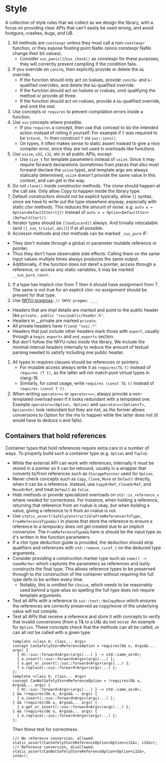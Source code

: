 # Style

A collection of style rules that we collect as we design the library, with a
focus on providing clear APIs that can't easily be used wrong, and avoid
footguns, crashes, bugs, and UB.

1. All methods are `constexpr` unless they must call a non-`constexpr` function,
   or they expose floating point NaNs (since constexpr NaNs change their bit
   values).
    * Consider `sus_panic()`/`sus_check()` as constexpr for these purposes, they will
      correctly prevent compiling if the condition fails.
1. If you override on `const&`, then explicitly provide or delete the `&&`
   override.
    * If the function should only act on lvalues, provide `const&`- and
      `&`-qualified overrides, and delete the `&&`-qualified override.
    * If the function should act on lvalues or rvalues, omit qualifying the
      method or provide all three.
    * If the function should act on rvalues, provide a `&&`-qualified override,
      and omit the rest.
1. Use concepts or `requires` to prevent compilation errors inside a function.
1. Use `sus` concepts where possible.
    * If you `requires` a concept, then use that concept to do the intended
      action instead of rolling it yourself. For example if `T` was required to
      be `Into<U, T>` then construct `T` via `sus::into()`.
    * On types, it often makes sense to static assert instead to give a nice
      compiler error, since they are not used in overloads like functions.
1. Use `usize`, `u32`, `i32`, etc in all public APIs, except:
    * Use `size_t` for template parameters instead of `usize`. Since it may
      require forward declarations (sometimes from places that also must
      forward-declare the `usize` type), and template args are always statically
      determined, `usize` doesn't provide the same value in this context, and
      can get in the way.
1. Do not `clone()` inside constructor methods. The clone should happen at the
   call site. Only allow Copy to happen inside the library type.
1. Default constructors should not be explicit typically, allow `{}` syntax,
   since we have to write out the type elsewhere anyway, especially with static
   ctor methods. This reduces the amount of noise. e.g. `auto o =
   Option<DefaultCtor>({})` instead of `auto o =
   Option<DefaultCtor>(DefaultCtor())`.
1. Iterator types should be `[[nodiscard]]` always. And trivially relocatable
   (and `[[_sus_trivial_abi]]`) if at all possible.
1. Accessor methods and ctor methods can be marked `_sus_pure` IF:
  * They don't mutate through a global or parameter mutable reference or pointer.
  * Thus they don't have observable side effects. Calling them on the same input
    values multiple times always produces the same output.
  * Additionally, if the function does not deref a pointer, access through
    a reference, or access any static variables, it may be marked
    `__sus_pure_const`.
1. If a type has implicit ctor from T then it should have assignment from T.
   The same is not true for an explicit ctor: no assignment should be present
   for that type.
1. Use [IWYU pragmas](https://github.com/include-what-you-use/include-what-you-use/blob/master/docs/IWYUPragmas.md):
   `// IWYU pragma: ___`
  * Headers that are impl details are marked and point to the public header
    like `private, public "sus/public/header.h"`.
  * Headers in __private are marked `private`.
  * All private headers have `friend "sus/.*"`
  * Headers that just include other headers mark those with `export`, usually
    through a `begin_exports` and `end_exports` section.
  * But don't follow the IWYU rules _inside_ the library. We include the minimal internal
    headers internally to reduce the amount of textual parsing needed to satisfy
    including one public header.
1. All types in requires clauses should be references or pointers.
   * For mutable access always write it as `requires(T& t)` instead of
     `requires (T t)`, as the latter will not match pure virtual types in
     clang-16.
   * Similarly, for const usage, write `requires (const T& t)` instead of
     `requires (const T t)`.
1. When writing `operator==` or `operator<=>`, always provide a non-templated overload
   even if it looks redundant with a templated one. Example
   `operator==(Option, Option)` and `operator==(Option<T>, Option<U>)` look redundant
   but they are not, as the former allows conversions to Option for the rhs to happen
   while the latter does not (it would have to deduce `U` and fails).
  
## Containers that hold references

Container types that hold references require extra care in a number of ways. To
properly build such a container type (e.g. `Option` and `Tuple`):
  * While the external API can work with references, internally it must be stored in a
    pointer so it can be rebound, usually in a wrapper that converts to/from references
    such as `StoragePointer` used for `Option`.
  * Never check concepts such as `Copy`, `Clone`, `Move` or `Default` directly, when
    it can be a reference. Instead, use `CopyOrRef`, `CloneOrRef`, and `MoveOrRef`, and
    treat `Default` as `false`.
  * Hide methods or provide specialized overloads on `std::is_reference_v` where needed
    for correctness. For instance, when holding a reference, returning that reference
    from an rvalue is okay, but when holding a value, giving a reference to it from an
    rvalue is not.
  * Use `static_assert(SafelyConstructibleFromReference<ToType, FromReferenceType&&>)`
    in places that store the reference to ensure a reference to a temporary does not 
    get created due to an implicit conversion. The `FromReferenceType&&` here is should
    be the input type as it's written in the function parameters.
  * If a ctor type deduction guide is provided, the deduction should strip qualifiers
    and references with `std::remove_cvref_t` on the deduced type arguments.
  * Consider providing a construction marker type such as `some() -> SomeMarker` which
    captures the parameters as references and lazily constructs the final type. This 
    allows reference types to be preserved through to the construction of the
    container without requiring the full type defn to be written every time.
    * Notably, this is omitted for `Choice`, which needs to be reasonably used behind
      a type-alias so spelling the full type does not require template arguments.
  * Test all APIs with a reference to `sus::test::NoCopyMove` which ensures the
    references are correctly preserved as copy/move of the underlying value will not
    compile.
  * Test all APIs that receive a reference and store it with concepts to verify that
    invalid conversions (from a T& to a U&) do not occur. An example for `Option`.
    These concepts check that the methods can all be called, or can all *not* be called
    with a given type.
    ```
    template <class O, class... Args>
    concept CanSafelyStoreReferenceOption = requires(O& o, Args&&... args) {
      { O(::sus::forward<Args>(args)...) } -> std::same_as<O>;
      { o.insert(::sus::forward<Args>(args)...) };
      { o.get_or_insert(::sus::forward<Args>(args)...) };
      { o.replace(::sus::forward<Args>(args)...) };
    };
    template <class O, class... Args>
    concept CanNotSafelyStoreReferenceOption = !requires(O& o, Args&&... args) {
      { O(::sus::forward<Args>(args)...) } -> std::same_as<O>;
    } && !requires(O& o, Args&&... args) {
      { o.insert(::sus::forward<Args>(args)...) };
    } && !requires(O& o, Args&&... args) {
      { o.get_or_insert(::sus::forward<Args>(args)...) };
    } && !requires(O& o, Args&&... args) {
      { o.replace(::sus::forward<Args>(args)...) };
    };
    ```
    Then these test for correctness.
    ```
    /// No reference conversion, allowed.
    static_assert(CanSafelyStoreReferenceOption<Option<i32&>, i32&>);
    /// Reference conversion, disallowed.
    static_assert(CanNotSafelyStoreReferenceOption<Option<i32&>, int&>);
    ```
